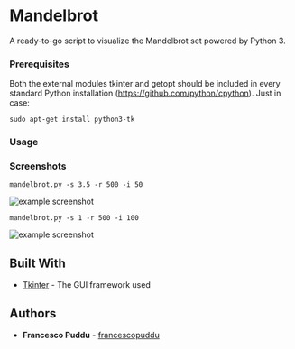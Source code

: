 # Mandelbrot

A ready-to-go script to visualize the Mandelbrot set powered by Python 3. 

### Prerequisites
Both the external modules tkinter and getopt should be included in every standard Python installation (https://github.com/python/cpython).
Just in case:
```
sudo apt-get install python3-tk
```

### Usage



### Screenshots

```
mandelbrot.py -s 3.5 -r 500 -i 50
```
![example screenshot](https://i.imgur.com/1GbS5BB.png)


```
mandelbrot.py -s 1 -r 500 -i 100
```
![example screenshot](https://i.imgur.com/TPxfUpS.png)


## Built With

* [Tkinter](https://docs.python.org/2/library/tkinter.html) - The GUI framework used

## Authors

* **Francesco Puddu** - [francescopuddu](https://github.com/francescopuddu)
